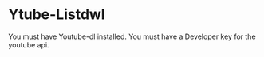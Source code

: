 # Ytube-Listdwl

You must have Youtube-dl installed.
You must have a Developer key for the youtube api.
